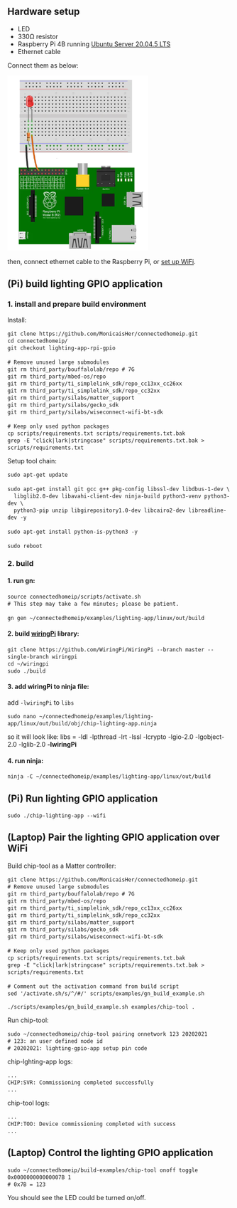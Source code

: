 ## Hardware setup

-   LED
-   330Ω resistor
-   Raspberry Pi 4B running
    [Ubuntu Server 20.04.5 LTS](https://cdimage.ubuntu.com/releases/20.04.5/release/)
-   Ethernet cable

Connect them as below:

![](./circus.png)

then, connect ethernet cable to the Raspberry Pi, or
[set up WiFi](https://huobur.medium.com/how-to-setup-wifi-on-raspberry-pi-4-with-ubuntu-20-04-lts-64-bit-arm-server-ceb02303e49b).

## (Pi) build lighting GPIO application

### 1. install and prepare build environment

Install:

```
git clone https://github.com/MonicaisHer/connectedhomeip.git
cd connectedhomeip/
git checkout lighting-app-rpi-gpio

# Remove unused large submodules
git rm third_party/bouffalolab/repo # 7G
git rm third_party/mbed-os/repo
git rm third_party/ti_simplelink_sdk/repo_cc13xx_cc26xx
git rm third_party/ti_simplelink_sdk/repo_cc32xx
git rm third_party/silabs/matter_support
git rm third_party/silabs/gecko_sdk
git rm third_party/silabs/wiseconnect-wifi-bt-sdk

# Keep only used python packages
cp scripts/requirements.txt scripts/requirements.txt.bak
grep -E "click|lark|stringcase" scripts/requirements.txt.bak > scripts/requirements.txt
```

Setup tool chain:

```
sudo apt-get update

sudo apt-get install git gcc g++ pkg-config libssl-dev libdbus-1-dev \
  libglib2.0-dev libavahi-client-dev ninja-build python3-venv python3-dev \
  python3-pip unzip libgirepository1.0-dev libcairo2-dev libreadline-dev -y

sudo apt-get install python-is-python3 -y

sudo reboot
```

### 2. build

#### 1. run gn:

```
source connectedhomeip/scripts/activate.sh
# This step may take a few minutes; please be patient.

gn gen ~/connectedhomeip/examples/lighting-app/linux/out/build
```

#### 2. build [wiringPi](https://github.com/WiringPi/WiringPi) library:

```
git clone https://github.com/WiringPi/WiringPi --branch master --single-branch wiringpi
cd ~/wiringpi
sudo ./build
```

#### 3. add wiringPi to ninja file:

add `-lwiringPi` to `libs`

```
sudo nano ~/connectedhomeip/examples/lighting-app/linux/out/build/obj/chip-lighting-app.ninja
```

so it will look like: libs = -ldl -lpthread -lrt -lssl -lcrypto -lgio-2.0
-lgobject-2.0 -lglib-2.0 **-lwiringPi**

#### 4. run ninja:

```
ninja -C ~/connectedhomeip/examples/lighting-app/linux/out/build
```

## (Pi) Run lighting GPIO application

```
sudo ./chip-lighting-app --wifi
```

## (Laptop) Pair the lighting GPIO application over WiFi

Build chip-tool as a Matter controller:

```
git clone https://github.com/MonicaisHer/connectedhomeip.git
# Remove unused large submodules
git rm third_party/bouffalolab/repo # 7G
git rm third_party/mbed-os/repo
git rm third_party/ti_simplelink_sdk/repo_cc13xx_cc26xx
git rm third_party/ti_simplelink_sdk/repo_cc32xx
git rm third_party/silabs/matter_support
git rm third_party/silabs/gecko_sdk
git rm third_party/silabs/wiseconnect-wifi-bt-sdk

# Keep only used python packages
cp scripts/requirements.txt scripts/requirements.txt.bak
grep -E "click|lark|stringcase" scripts/requirements.txt.bak > scripts/requirements.txt

# Comment out the activation command from build script
sed '/activate.sh/s/^/#/' scripts/examples/gn_build_example.sh
```

```
./scripts/examples/gn_build_example.sh examples/chip-tool .
```

Run chip-tool:

```
sudo ~/connectedhomeip/chip-tool pairing onnetwork 123 20202021
# 123: an user defined node id
# 20202021: lighting-gpio-app setup pin code
```

chip-lghting-app logs:

```
...
CHIP:SVR: Commissioning completed successfully
...
```

chip-tool logs:

```
...
CHIP:TOO: Device commissioning completed with success
...
```

## (Laptop) Control the lighting GPIO application

```
sudo ~/connectedhomeip/build-examples/chip-tool onoff toggle 0x000000000000007B 1
# 0x7B = 123
```

You should see the LED could be turned on/off.
